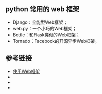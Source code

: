 ## python 常用的 web 框架
- Django：全能型Web框架；
- web.py：一个小巧的Web框架；
- Bottle：和Flask类似的Web框架；
- Tornado：Facebook的开源异步Web框架。
## 参考链接
- [使用Web框架](http://www.liaoxuefeng.com/wiki/0014316089557264a6b348958f449949df42a6d3a2e542c000/001432012745805707cb9f00a484d968c72dbb7cfc90b91000)
- []()
- []()
- []()
